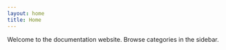 ```yaml
---
layout: home
title: Home
---
```

Welcome to the documentation website. Browse categories in the sidebar.
